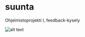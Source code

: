 # suunta
Ohjelmistoprojekti I, feedback-kysely

![alt text](master/documents/Wave-HD-Images-03782.jpg)
